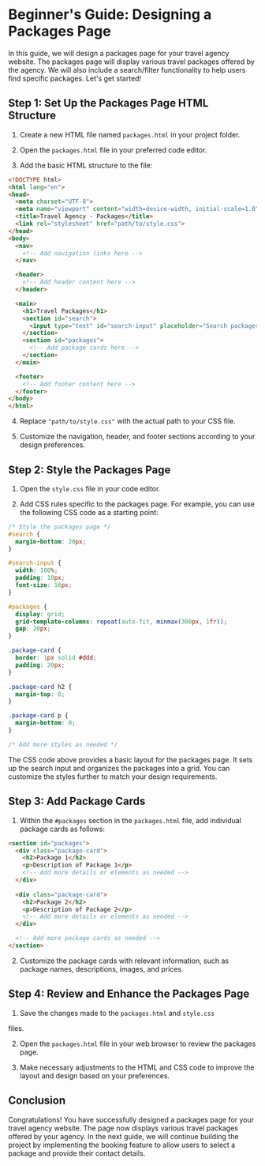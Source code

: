 # Beginner's Guide: Designing a Packages Page

In this guide, we will design a packages page for your travel agency website. The packages page will display various travel packages offered by the agency. We will also include a search/filter functionality to help users find specific packages. Let's get started!

## Step 1: Set Up the Packages Page HTML Structure

1. Create a new HTML file named `packages.html` in your project folder.

2. Open the `packages.html` file in your preferred code editor.

3. Add the basic HTML structure to the file:

```html
<!DOCTYPE html>
<html lang="en">
<head>
  <meta charset="UTF-8">
  <meta name="viewport" content="width=device-width, initial-scale=1.0">
  <title>Travel Agency - Packages</title>
  <link rel="stylesheet" href="path/to/style.css">
</head>
<body>
  <nav>
    <!-- Add navigation links here -->
  </nav>

  <header>
    <!-- Add header content here -->
  </header>

  <main>
    <h1>Travel Packages</h1>
    <section id="search">
      <input type="text" id="search-input" placeholder="Search packages...">
    </section>
    <section id="packages">
      <!-- Add package cards here -->
    </section>
  </main>

  <footer>
    <!-- Add footer content here -->
  </footer>
</body>
</html>
```

4. Replace `"path/to/style.css"` with the actual path to your CSS file.

5. Customize the navigation, header, and footer sections according to your design preferences.

## Step 2: Style the Packages Page

1. Open the `style.css` file in your code editor.

2. Add CSS rules specific to the packages page. For example, you can use the following CSS code as a starting point:

```css
/* Style the packages page */
#search {
  margin-bottom: 20px;
}

#search-input {
  width: 100%;
  padding: 10px;
  font-size: 16px;
}

#packages {
  display: grid;
  grid-template-columns: repeat(auto-fit, minmax(300px, 1fr));
  gap: 20px;
}

.package-card {
  border: 1px solid #ddd;
  padding: 20px;
}

.package-card h2 {
  margin-top: 0;
}

.package-card p {
  margin-bottom: 0;
}

/* Add more styles as needed */
```

The CSS code above provides a basic layout for the packages page. It sets up the search input and organizes the packages into a grid. You can customize the styles further to match your design requirements.

## Step 3: Add Package Cards

1. Within the `#packages` section in the `packages.html` file, add individual package cards as follows:

```html
<section id="packages">
  <div class="package-card">
    <h2>Package 1</h2>
    <p>Description of Package 1</p>
    <!-- Add more details or elements as needed -->
  </div>
  
  <div class="package-card">
    <h2>Package 2</h2>
    <p>Description of Package 2</p>
    <!-- Add more details or elements as needed -->
  </div>

  <!-- Add more package cards as needed -->
</section>
```

2. Customize the package cards with relevant information, such as package names, descriptions, images, and prices.

## Step 4: Review and Enhance the Packages Page

1. Save the changes made to the `packages.html` and `style.css`

 files.

2. Open the `packages.html` file in your web browser to review the packages page.

3. Make necessary adjustments to the HTML and CSS code to improve the layout and design based on your preferences.

## Conclusion

Congratulations! You have successfully designed a packages page for your travel agency website. The page now displays various travel packages offered by your agency. In the next guide, we will continue building the project by implementing the booking feature to allow users to select a package and provide their contact details.